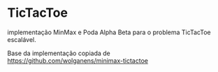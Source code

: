 # TicTacToe
implementação MinMax e Poda Alpha Beta para o problema TicTacToe escalável.

Base da implementação copiada de https://github.com/wolganens/minimax-tictactoe
